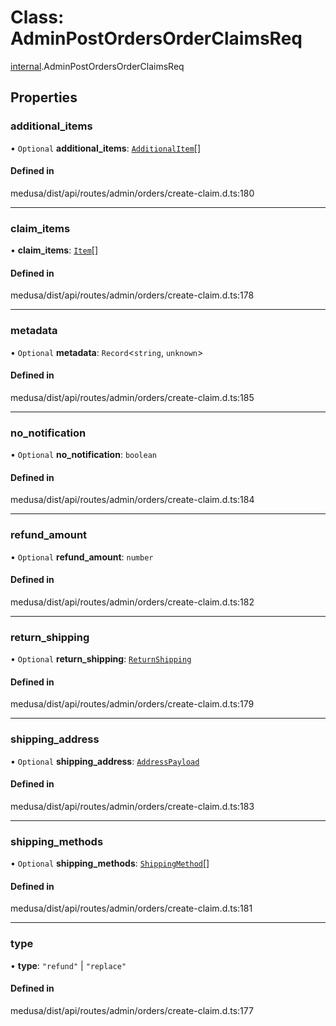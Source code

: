 # Class: AdminPostOrdersOrderClaimsReq

[internal](../modules/internal-14.md).AdminPostOrdersOrderClaimsReq

## Properties

### additional\_items

• `Optional` **additional\_items**: [`AdditionalItem`](internal-14.AdditionalItem-1.md)[]

#### Defined in

medusa/dist/api/routes/admin/orders/create-claim.d.ts:180

___

### claim\_items

• **claim\_items**: [`Item`](internal-14.Item-1.md)[]

#### Defined in

medusa/dist/api/routes/admin/orders/create-claim.d.ts:178

___

### metadata

• `Optional` **metadata**: `Record`<`string`, `unknown`\>

#### Defined in

medusa/dist/api/routes/admin/orders/create-claim.d.ts:185

___

### no\_notification

• `Optional` **no\_notification**: `boolean`

#### Defined in

medusa/dist/api/routes/admin/orders/create-claim.d.ts:184

___

### refund\_amount

• `Optional` **refund\_amount**: `number`

#### Defined in

medusa/dist/api/routes/admin/orders/create-claim.d.ts:182

___

### return\_shipping

• `Optional` **return\_shipping**: [`ReturnShipping`](internal-14.ReturnShipping-2.md)

#### Defined in

medusa/dist/api/routes/admin/orders/create-claim.d.ts:179

___

### shipping\_address

• `Optional` **shipping\_address**: [`AddressPayload`](internal.AddressPayload.md)

#### Defined in

medusa/dist/api/routes/admin/orders/create-claim.d.ts:183

___

### shipping\_methods

• `Optional` **shipping\_methods**: [`ShippingMethod`](internal-14.ShippingMethod-1.md)[]

#### Defined in

medusa/dist/api/routes/admin/orders/create-claim.d.ts:181

___

### type

• **type**: ``"refund"`` \| ``"replace"``

#### Defined in

medusa/dist/api/routes/admin/orders/create-claim.d.ts:177
